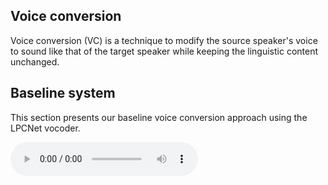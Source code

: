 ## Voice conversion

Voice conversion (VC) is a technique to modify the source speaker's voice to sound like that of the target speaker while keeping the linguistic content unchanged.

## Baseline system

This section presents our baseline voice conversion approach using the LPCNet vocoder.

<audio controls="" loop="" preload="metadata">
    <source src="audio\gaobaiqiqiu0.wav" type="wav">
</audio>

